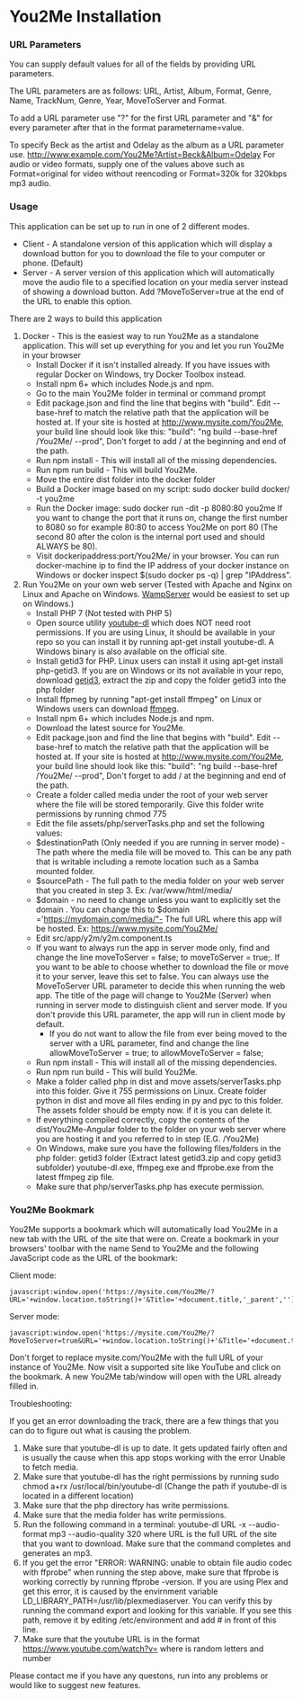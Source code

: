 # You2Me Installation

### URL Parameters
You can supply default values for all of the fields by providing URL parameters.

The URL parameters are as follows: URL, Artist, Album, Format, Genre, Name, TrackNum, Genre, Year, MoveToServer and Format. 

To add a URL parameter use "?" for the first URL parameter and "&" for every parameter after that in the format parametername=value. 

To specify Beck as the artist and Odelay as the album as a URL parameter use. http://www.example.com/You2Me?Artist=Beck&Album=Odelay For audio or video formats, supply one of the values above such as Format=original for video without reencoding or Format=320k for 320kbps mp3 audio.

### Usage
This application can be set up to run in one of 2 different modes. 

 - Client - A standalone version of this application which will display a download button for you to download the file to your computer or phone. (Default)
 - Server - A server version of this application which will automatically move the audio file to a specified location on your media server instead of showing a download button. Add ?MoveToServer=true at the end of the URL to enable this option.

There are 2 ways to build this application

1. Docker - This is the easiest way to run You2Me as a standalone application. This will set up everything for you and let you run You2Me in your browser   
   - Install Docker if it isn't installed already. If you have issues with regular Docker on Windows, try Docker Toolbox instead.
   - Install npm 6+ which includes Node.js and npm.
   - Go to the main You2Me folder in terminal or command prompt
   - Edit package.json and find the line that begins with "build". Edit --base-href to match the relative path that the application will be hosted at. If your site is hosted at http://www.mysite.com/You2Me, your build line should look like this: "build": "ng build --base-href /You2Me/ --prod", Don't forget to add / at the beginning and end of the path.
   - Run npm install - This will install all of the missing dependencies.
   - Run npm run build - This will build You2Me.
   - Move the entire dist folder into the docker folder
   - Build a Docker image based on my script: sudo docker build docker/ -t you2me
   - Run the Docker image: sudo docker run -dit -p 8080:80 you2me If you want to change the port that it runs on, change the first number to 8080 so for example 80:80 to access You2Me on port 80 (The second 80 after the colon is the internal port used and should ALWAYS be 80).
   - Visit dockeripaddress:port/You2Me/ in your browser. You can run docker-machine ip to find the IP address of your docker instance on Windows or docker inspect $(sudo docker ps -q) | grep \"IPAddress\".
1. Run You2Me on your own web server (Tested with Apache and Nginx on Linux and Apache on Windows. [WampServer](http://www.wampserver.com) would be easiest to set up on Windows.)
   - Install  PHP 7 (Not tested with PHP 5) 
   - Open source utility [youtube-dl](https://rg3.github.io/youtube-dl/) which does NOT need root permissions. If you are using Linux, it should be available in your repo so you can install it by running apt-get install youtube-dl. A Windows binary is also available on the official site.
   - Install getid3 for PHP. Linux users can install it using apt-get install php-getid3. If you are on Windows or its not available in your repo, download [getid3](http://getid3.sourceforge.net), extract the zip and copy the folder getid3 into the php folder
   - Install ffpmeg by running "apt-get install ffmpeg" on Linux or Windows users can download [ffmpeg](https://ffmpeg.org/).
   - Install npm 6+ which includes Node.js and npm.
   - Download the latest source for You2Me.
   - Edit package.json and find the line that begins with "build". Edit --base-href to match the relative path that the application will be hosted at. If your site is hosted at http://www.mysite.com/You2Me, your build line should look like this: "build": "ng build --base-href /You2Me/ --prod", Don't forget to add / at the beginning and end of the path.
   - Create a folder called media under the root of your web server where the file will be stored temporarily. Give this folder write permissions by running chmod 775
   - Edit the file assets/php/serverTasks.php and set the following values: 
   - $destinationPath (Only needed if you are running in server mode) - The path where the media file will be moved to. This can be any path that is writable including a remote location such as a Samba mounted folder.
   - $sourcePath - The full path to the media folder on your web server that you created in step 3. Ex: /var/www/html/media/
   - $domain - no need to change unless you want to explicitly set the domain . You can change this to $domain ='https://mydomain.com/media/"- The full URL where this app will be hosted. Ex: https://www.mysite.com/You2Me/
   - Edit src/app/y2m/y2m.component.ts 
   - If you want to always run the app in server mode only, find and change the line moveToServer = false; to moveToServer = true;. If you want to be able to choose whether to download the file or move it to your server, leave this set to false. You can always use the MoveToServer URL parameter to decide this when running the web app. The title of the page will change to You2Me (Server) when running in server mode to distinguish client and server mode. If you don't provide this URL parameter, the app  will run in client mode by default.
     - If you do not want to allow the file from ever being moved to the server with a URL parameter, find and change the line allowMoveToServer = true; to allowMoveToServer = false;
   - Run npm install - This will install all of the missing dependencies.
   - Run npm run build - This will build You2Me.
   - Make a folder called php in dist and move assets/serverTasks.php into this folder. Give it 755 permissions on Linux. Create folder python in dist and move all files ending in py and pyc to this folder. The assets folder should be empty now. if it is you can delete it.   
   - If everything compiled correctly, copy the contents of the dist/You2Me-Angular folder to the folder on your web server where you are hosting it and you referred to in step (E.G. /You2Me)
   - On Windows, make sure you have the following files/folders in the php folder: getid3 folder (Extract latest getid3.zip and copy getid3 subfolder) youtube-dl.exe, ffmpeg.exe and ffprobe.exe from the latest ffmpeg zip file.
   - Make sure that php/serverTasks.php has execute permission.

### You2Me Bookmark

You2Me supports a bookmark which will automatically load You2Me in a new tab with the URL of the site that were on. Create a bookmark in your browsers' toolbar with the name Send to You2Me and the following JavaScript code as the URL of the bookmark:

Client mode:

```
javascript:window.open('https://mysite.com/You2Me/?URL='+window.location.toString()+'&Title='+document.title,'_parent','');event.preventDefault();
```
Server mode:

```
javascript:window.open('https://mysite.com/You2Me/?MoveToServer=true&URL='+window.location.toString()+'&Title='+document.title,'_parent','');event.preventDefault();
```

Don't forget to replace mysite.com/You2Me with the full URL of your instance of You2Me. Now visit a supported site like YouTube and click on the bookmark. A new You2Me tab/window will open with the URL already filled in. 

Troubleshooting: 

If you get an error downloading the track, there are a few things that you can do to figure out what is causing the problem.

1. Make sure that youtube-dl is up to date. It gets updated fairly often and is usually the cause when this app stops working with the error Unable to fetch media.
1. Make sure that youtube-dl has the right permissions by running sudo chmod a+rx /usr/local/bin/youtube-dl (Change the path if youtube-dl is located in a different location)
1. Make sure that the php directory has write permissions.
1. Make sure that the media folder has write permissions. 
1. Run the following command in a terminal: youtube-dl URL -x --audio-format mp3 --audio-quality 320 where URL is the full URL of the site that you want to download. Make sure that the command completes and generates an mp3.
1. If you get the error "ERROR: WARNING: unable to obtain file audio codec with ffprobe" when running the step above, make sure that ffprobe is working     correctly by running ffprobe -version. If you are using Plex and get this error, it is caused by the envirnment variable LD_LIBRARY_PATH=/usr/lib/plexmediaserver. You can verify this by running the command export and looking for this variable. If you see this path, remove it by editing /etc/environment and add # in front of this line.
1. Make sure that the youtube URL is in the format https://www.youtube.com/watch?v=<YOUTUBEID> where <YOUTUBEID> is random letters and number

Please contact me if you have any questons, run into any problems or would like to suggest new features. 